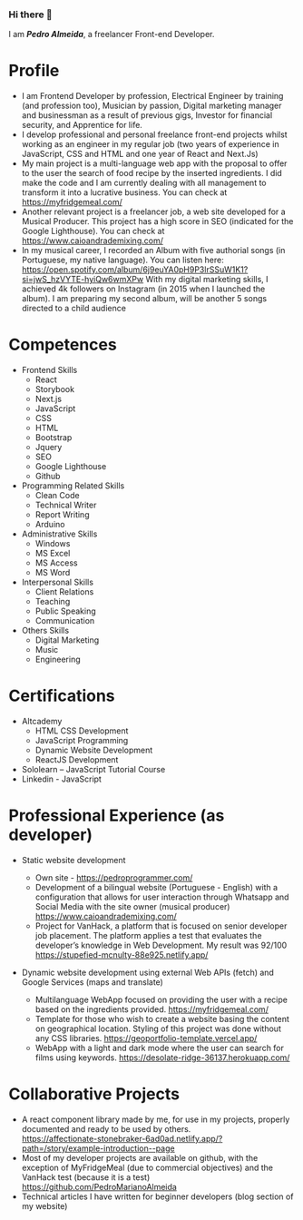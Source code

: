 ### Hi there  👋

I am ***Pedro Almeida***, a freelancer Front-end Developer.


# Profile

- I am Frontend Developer by profession, Electrical Engineer by training (and profession too), Musician by passion, Digital marketing manager and businessman as a result of previous gigs, Investor for financial security, and Apprentice for life.
- I develop professional and personal freelance front-end projects whilst working as an engineer in my regular job (two years of experience in JavaScript, CSS and HTML and one year of React and Next.Js)
- My main project is a multi-language web app with the proposal to offer to the user the search of food recipe by the inserted ingredients. I did make the code and I am currently dealing with all management to transform it into a lucrative business. You can check at https://myfridgemeal.com/
- Another relevant project is a freelancer job, a web site developed for a Musical Producer. This project has a high score in SEO (indicated for the Google Lighthouse). You can check at https://www.caioandrademixing.com/
- In my musical career, I recorded an Album with five authorial songs (in Portuguese, my native language). You can listen here: https://open.spotify.com/album/6j9euYA0pH9P3lrSSuW1K1?si=jwS_hzVYTE-hyiQw6wmXPw
With my digital marketing skills, I achieved 4k followers on Instagram (in 2015 when I launched the album). I am preparing my second album, will be another 5 songs directed to a child audience

# Competences
- Frontend Skills
  - React
  - Storybook
  - Next.js
  - JavaScript
  - CSS
  - HTML
  - Bootstrap
  - Jquery
  - SEO
  - Google Lighthouse
  - Github
- Programming Related Skills
  - Clean Code
  - Technical Writer
  - Report Writing
  - Arduino
- Administrative Skills
  - Windows
  - MS Excel
  - MS Access
  - MS Word
- Interpersonal Skills
  - Client Relations
  - Teaching
  - Public Speaking
  - Communication
- Others Skills
  - Digital Marketing
  - Music
  - Engineering

# Certifications

- Altcademy
  - HTML CSS Development
  - JavaScript Programming
  - Dynamic Website Development
  - ReactJS Development
- Sololearn – JavaScript Tutorial Course
- Linkedin - JavaScript

# Professional Experience (as developer)

- Static website development
  - Own site - https://pedroprogrammer.com/ 
  - Development of a bilingual website (Portuguese - English) with a configuration that allows for user interaction through Whatsapp and Social Media with the site owner (musical producer)
https://www.caioandrademixing.com/
  - Project for VanHack, a platform that is focused on senior developer job placement. The platform applies a test that evaluates the developer’s knowledge in Web Development. My result was 92/100
 https://stupefied-mcnulty-88e925.netlify.app/ 

- Dynamic website development using external Web APIs (fetch) and Google Services (maps and translate)
  - Multilanguage WebApp focused on providing the user with a recipe based on the ingredients provided. 
https://myfridgemeal.com/  
  - Template for those who wish to create a website basing the content on geographical location. Styling of this project was done without any CSS libraries. 
https://geoportfolio-template.vercel.app/ 
  - WebApp with a light and dark mode where the user can search for films using keywords.
https://desolate-ridge-36137.herokuapp.com/ 

# Collaborative Projects
- A react component library made by me, for use in my projects, properly documented and ready to be used by others.  
https://affectionate-stonebraker-6ad0ad.netlify.app/?path=/story/example-introduction--page 
- Most of my developer projects are available on github, with the exception of MyFridgeMeal (due to commercial objectives) and the VanHack test (because it is a test)
https://github.com/PedroMarianoAlmeida 
- Technical articles I have written for beginner developers (blog section of my website)



